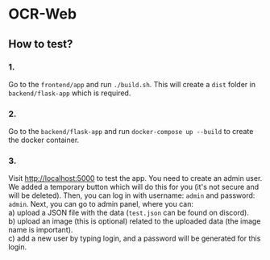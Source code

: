 # OCR-Web

## How to test?
### 1.
Go to the ```frontend/app``` and run ```./build.sh```. This will create a ```dist``` folder in ```backend/flask-app``` which is required.
### 2. 
Go to the ```backend/flask-app``` and run ```docker-compose up --build``` to create the docker container.
### 3. 
Visit [http://localhost:5000](http://localhost:5000/) to test the app. You need to create an admin user. We added a temporary button which will do this for you (it's not secure and will be deleted). Then, you can log in with username: ```admin``` and password: ```admin```. Next, you can go to admin panel, where you can:
<br>a) upload a JSON file with the data (```test.json``` can be found on discord).
<br>b) upload an image (this is optional) related to the uploaded data (the image name is important).
<br>c) add a new user by typing login, and a password will be generated for this login.
